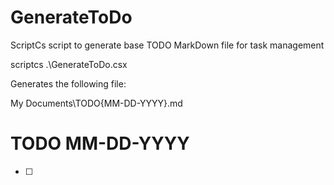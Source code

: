 # GenerateToDo

ScriptCs script to generate base TODO MarkDown file for task management

scriptcs .\GenerateToDo.csx

Generates the following file:

My Documents\TODO{MM-DD-YYYY}.md

# TODO MM-DD-YYYY

- [ ] 
